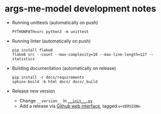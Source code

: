# args-me-model development notes

- Running unittests (automatically on push)
  ```shell
  PYTHONPATH=src python3 -m unittest
  ```

- Running linter (automatically on push)
  ```shell
  pip install flake8
  flake8 src --count --max-complexity=10 --max-line-length=127 --statistics
  ```

- Building documentation (automatically on release)
  ```shell
  pip install -r docs/requirements
  sphinx-build -b html docs/ docs/_build
  ```

- Release new version
    - Change `__version__` in [`__init__.py`](../src/args_me_model/__init__.py)
    - Add a release via [Github web interface](https://github.com/webis-de/args-me-model/releases/new), tagged `v<VERSION>`
